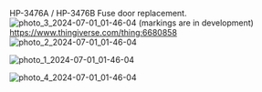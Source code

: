 HP-3476A / HP-3476B Fuse door replacement.
![photo_3_2024-07-01_01-46-04](https://github.com/SzelesPeter/HP-3476A/assets/128534785/f05eb7f3-371c-4d84-93cf-df5972f264b5)
(markings are in development)
https://www.thingiverse.com/thing:6680858
![photo_2_2024-07-01_01-46-04](https://github.com/SzelesPeter/HP-3476A/assets/128534785/b5ce7074-d132-4b69-9d10-ebe22ccc8bf8)

![photo_1_2024-07-01_01-46-04](https://github.com/SzelesPeter/HP-3476A/assets/128534785/5543efa1-f8cb-4364-bf69-f84f231709c9)

![photo_4_2024-07-01_01-46-04](https://github.com/SzelesPeter/HP-3476A/assets/128534785/60875245-1461-4566-a7fa-5459a8eab7eb)


